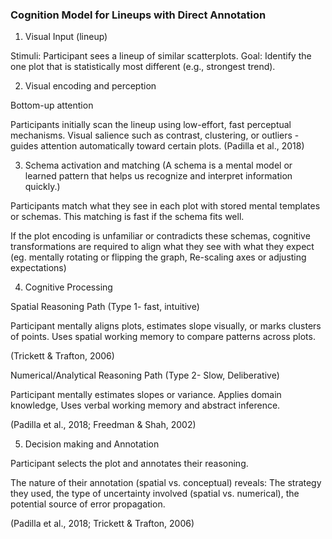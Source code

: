 ### Cognition Model for Lineups with Direct Annotation

1.  Visual Input (lineup)

Stimuli: Participant sees a lineup of similar scatterplots. Goal: Identify the one plot that is statistically most different (e.g., strongest trend).

2.  Visual encoding and perception

Bottom-up attention

Participants initially scan the lineup using low-effort, fast perceptual mechanisms. Visual salience such as contrast, clustering, or outliers - guides attention automatically toward certain plots. (Padilla et al., 2018)

3.  Schema activation and matching (A schema is a mental model or learned pattern that helps us recognize and interpret information quickly.)

Participants match what they see in each plot with stored mental templates or schemas. This matching is fast if the schema fits well.

If the plot encoding is unfamiliar or contradicts these schemas, cognitive transformations are required to align what they see with what they expect (eg. mentally rotating or flipping the graph, Re-scaling axes or adjusting expectations)

4.  Cognitive Processing

Spatial Reasoning Path (Type 1- fast, intuitive)

Participant mentally aligns plots, estimates slope visually, or marks clusters of points. Uses spatial working memory to compare patterns across plots.

(Trickett & Trafton, 2006)

Numerical/Analytical Reasoning Path (Type 2- Slow, Deliberative)

Participant mentally estimates slopes or variance. Applies domain knowledge, Uses verbal working memory and abstract inference.

(Padilla et al., 2018; Freedman & Shah, 2002)

5.  Decision making and Annotation

Participant selects the plot and annotates their reasoning.

The nature of their annotation (spatial vs. conceptual) reveals: The strategy they used, the type of uncertainty involved (spatial vs. numerical), the potential source of error propagation.

(Padilla et al., 2018; Trickett & Trafton, 2006)
